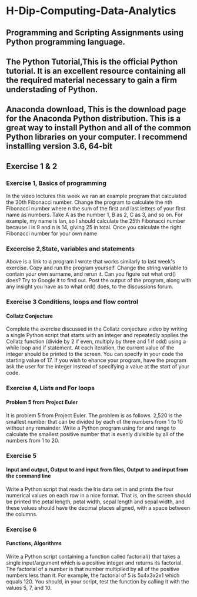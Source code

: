 # H-Dip-Computing-Data-Analytics
## Programming and Scripting Assignments using Python programming language.
## The Python Tutorial,This is the official Python tutorial. It is an excellent resource containing all the required material necessary to gain a firm understading of Python.
## Anaconda download, This is the download page for the Anaconda Python distribution. This is a great way to install Python and all of the common Python libraries on your computer. I recommend installing version 3.6, 64-bit
## Exercise 1 & 2
### Exercise 1, Basics of programming
In the video lectures this week we ran an example program that calculated the 30th Fibonacci number. Change the program to calculate the nth Fibonacci number where n the sum of the first and last letters of your first name as numbers. Take A as the number 1, B as 2, C as 3, and so on. For example, my name is Ian, so I should calculate the 25th Fibonacci number because I is 9 and n is 14, giving 25 in total. Once you calculate the right Fibonacci number for your own name
### Excercise 2,State, variables and statements
Above is a link to a program I wrote that works similarly to last week's exercise. Copy and run the program yourself. Change the string variable to contain your own surname, and rerun it. Can you figure out what ord() does? Try to Google it to find out. Post the output of the program, along with any insight you have as to what ord() does, to the discussions forum.

### Exercise 3 Conditions, loops and flow control 
#### Collatz Conjecture
Complete the exercise discussed in the Collatz conjecture video by writing a single Python script that starts with an integer and repeatedly applies the Collatz function (divide by 2 if even, multiply by three and 1 if odd) using a while loop and if statement. At each iteration, the current value of the integer should be printed to the screen. You can specify in your code the starting value of 17. If you wish to ehance your program, have the program ask the user for the integer instead of specifying a value at the start of your code. 
### Exercise 4, Lists and For loops
#### Problem 5 from Project Euler
It is problem 5 from Project Euler. The problem is as follows. 2,520 is the smallest number that can be divided by each of the numbers from 1 to 10 without any remainder. Write a Python program using for and range to calculate the smallest positive number that is evenly divisible by all of the numbers from 1 to 20. 
### Exercise 5
#### Input and output, Output to and input from files, Output to and input from the command line
Write a Python script that reads the Iris data set in and prints the four numerical values on each row in a nice format. That is, on the screen should be printed the petal length, petal width, sepal length and sepal width, and these values should have the decimal places aligned, with a space between the columns.
### Exercise 6
#### Functions, Algorithms
Write a Python script containing a function called factorial() that takes a single input/argument which is a positive integer and returns its factorial. The factorial of a number is that number multiplied by all of the positive numbers less than it. For example, the factorial of 5 is 5x4x3x2x1 which equals 120. You should, in your script, test the function by calling it with the values 5, 7, and 10.


